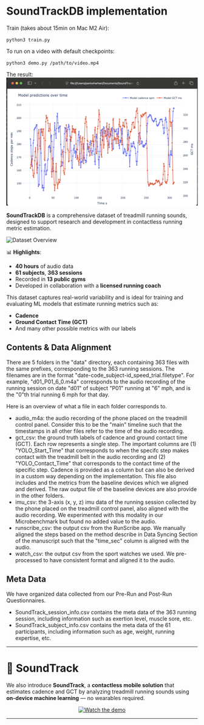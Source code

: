 #  SoundTrackDB implementation
Train (takes about 15min on Mac M2 Air):

```
python3 train.py
```

To run on a video with default checkpoints:
```
python3 demo.py /path/to/video.mp4
```
The result:
![](./images/SoundTrackPlot.png)




**SoundTrackDB** is a comprehensive dataset of treadmill running sounds, designed to support research and development in contactless running metric estimation.  

![Dataset Overview](./images/DB.png)

📊 **Highlights**:
- **40 hours** of audio data  
- **61 subjects**, **363 sessions**  
- Recorded in **13 public gyms**  
- Developed in collaboration with a **licensed running coach**

This dataset captures real-world variability and is ideal for training and evaluating ML models that estimate running metrics such as:
- **Cadence**
- **Ground Contact Time (GCT)**
- And many other possible metrics with our labels

## Contents & Data Alignment

There are 5 folders in the "data" directory, each containing 363 files with the same prefixes, corresponding to the 363 running sessions. The filenames are in the format "date-code_subject-id_speed_trial.filetype". For example, "d01_P01_6_0.m4a" corresponds to the audio recording of the running session on date "d01" of subject "P01" running at "6" mph, and is the "0"th trial running 6 mph for that day.

Here is an overview of what a file in each folder corresponds to.

- audio_m4a: the audio recording of the phone placed on the treadmill control panel. Consider this to be the "main" timeline such that the timestamps in all other files refer to the time of the audio recording.
- gct_csv: the ground truth labels of cadence and ground contact time (GCT). Each row represents a single step. The important columns are (1) "YOLO_Start_Time" that corresponds to when the specifc step makes contact with the treadmill belt in the audio recording and (2) "YOLO_Contact_Time" that corresponds to the contact time of the specific step. Cadence is provided as a column but can also be derived in a custom way depending on the implementation. This file also includes and the metrics from the baseline devices which we aligned and derived. The raw output file of the baseline devices are also provide in the other folders.
- imu_csv: the 3-axis (x, y, z) imu data of the running session collected by the phone placed on the treadmill control panel, also aligned with the audio recording. We experimented with this modality in our Microbenchmark but found no added value to the audio.
- runscribe_csv: the output csv from the RunScribe app. We manually aligned the steps based on the method describe in Data Syncing Section of the manuscript such that the "time_sec" column is aligned with the audio.
- watch_csv: the output csv from the sport watches we used. We pre-processed to have consistent format and aligned it to the audio.

## Meta Data

We have organized data collected from our Pre-Run and Post-Run Questionnaires.

- SoundTrack_session_info.csv contains the meta data of the 363 running session, including information such as exertion level, muscle sore, etc.
- SoundTrack_subject_info.csv contains the meta data of the 61 participants, including information such as age, weight, running expertise, etc.

---

# 📱 SoundTrack

We also introduce **SoundTrack**, a **contactless mobile solution** that estimates cadence and GCT by analyzing treadmill running sounds using **on-device machine learning** — no wearables required.

<p align="center">
  <a href="https://drive.google.com/file/d/1r_mB1uSDz3mM4MPNEJ8hgf9vrZ9a4pme/view?usp=drive_link" target="_blank">
    <img src="https://img.shields.io/badge/Watch-Demo-blue?logo=google-drive" alt="Watch the demo" />
  </a>
</p>

---
